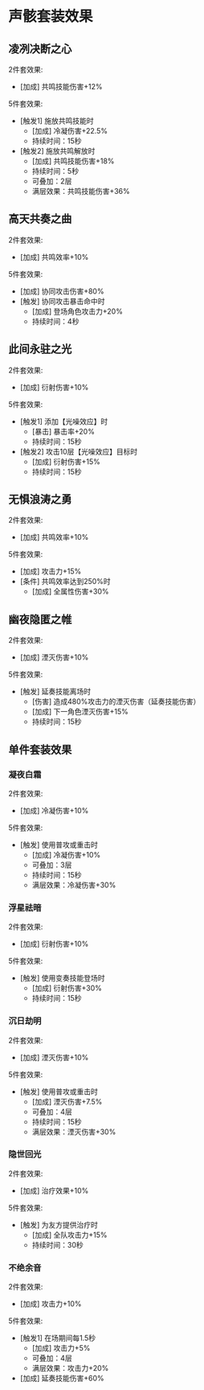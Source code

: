 # 声骸套装效果

## 凌冽决断之心
2件套效果:
- [加成] 共鸣技能伤害+12%

5件套效果:
- [触发1] 施放共鸣技能时
  - [加成] 冷凝伤害+22.5%
  - 持续时间：15秒
- [触发2] 施放共鸣解放时
  - [加成] 共鸣技能伤害+18%
  - 持续时间：5秒
  - 可叠加：2层
  - 满层效果：共鸣技能伤害+36%

## 高天共奏之曲
2件套效果:
- [加成] 共鸣效率+10%

5件套效果:
- [加成] 协同攻击伤害+80%
- [触发] 协同攻击暴击命中时
  - [加成] 登场角色攻击力+20%
  - 持续时间：4秒

## 此间永驻之光
2件套效果:
- [加成] 衍射伤害+10%

5件套效果:
- [触发1] 添加【光噪效应】时
  - [暴击] 暴击率+20%
  - 持续时间：15秒
- [触发2] 攻击10层【光噪效应】目标时
  - [加成] 衍射伤害+15%
  - 持续时间：15秒

## 无惧浪涛之勇
2件套效果:
- [加成] 共鸣效率+10%

5件套效果:
- [加成] 攻击力+15%
- [条件] 共鸣效率达到250%时
  - [加成] 全属性伤害+30%

## 幽夜隐匿之帷
2件套效果:
- [加成] 湮灭伤害+10%

5件套效果:
- [触发] 延奏技能离场时
  - [伤害] 造成480%攻击力的湮灭伤害（延奏技能伤害）
  - [加成] 下一角色湮灭伤害+15%
  - 持续时间：15秒

## 单件套装效果

### 凝夜白霜
2件套效果:
- [加成] 冷凝伤害+10%

5件套效果:
- [触发] 使用普攻或重击时
  - [加成] 冷凝伤害+10%
  - 可叠加：3层
  - 持续时间：15秒
  - 满层效果：冷凝伤害+30%

### 浮星祛暗
2件套效果:
- [加成] 衍射伤害+10%

5件套效果:
- [触发] 使用变奏技能登场时
  - [加成] 衍射伤害+30%
  - 持续时间：15秒

### 沉日劫明
2件套效果:
- [加成] 湮灭伤害+10%

5件套效果:
- [触发] 使用普攻或重击时
  - [加成] 湮灭伤害+7.5%
  - 可叠加：4层
  - 持续时间：15秒
  - 满层效果：湮灭伤害+30%

### 隐世回光
2件套效果:
- [加成] 治疗效果+10%

5件套效果:
- [触发] 为友方提供治疗时
  - [加成] 全队攻击力+15%
  - 持续时间：30秒

### 不绝余音
2件套效果:
- [加成] 攻击力+10%

5件套效果:
- [触发1] 在场期间每1.5秒
  - [加成] 攻击力+5%
  - 可叠加：4层
  - 满层效果：攻击力+20%
- [加成] 延奏技能伤害+60%